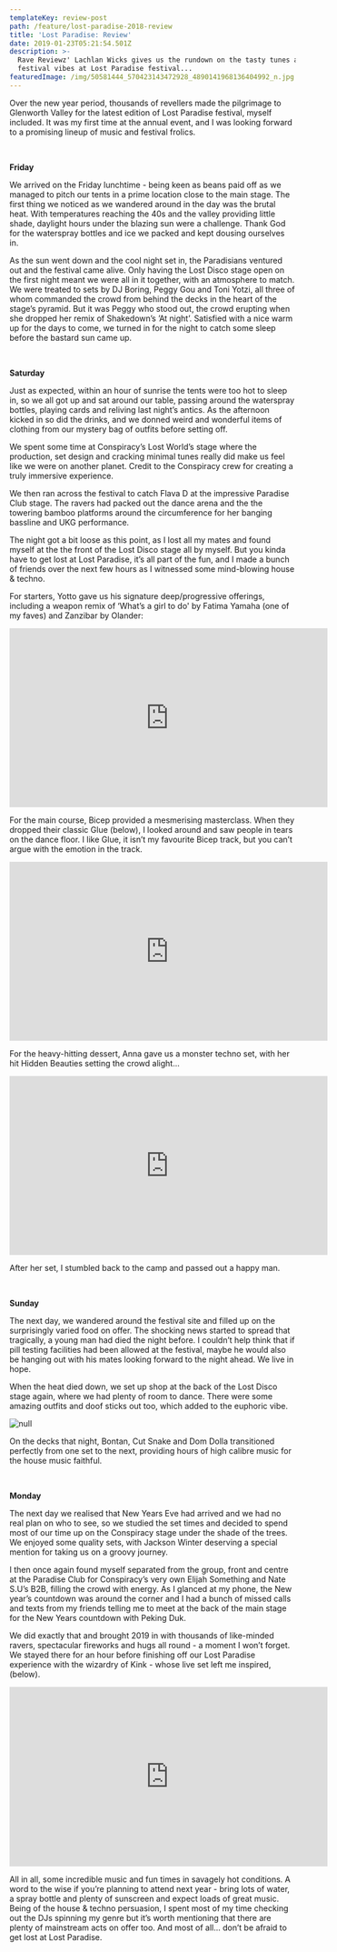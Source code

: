 ```yaml
---
templateKey: review-post
path: /feature/lost-paradise-2018-review
title: 'Lost Paradise: Review'
date: 2019-01-23T05:21:54.501Z
description: >-
  Rave Reviewz' Lachlan Wicks gives us the rundown on the tasty tunes and
  festival vibes at Lost Paradise festival...
featuredImage: /img/50581444_570423143472928_4890141968136404992_n.jpg
---
```

Over the new year period, thousands of revellers made the pilgrimage to Glenworth Valley for the latest edition of Lost Paradise festival, myself included. It was my first time at the annual event, and I was looking forward to a promising lineup of music and festival frolics. 

<br>

**Friday**

We arrived on the Friday lunchtime - being keen as beans paid off as we managed to pitch our tents in a prime location close to the main stage. The first thing we noticed as we wandered around in the day was the brutal heat. With temperatures reaching the 40s and the valley providing little shade, daylight hours under the blazing sun were a challenge. Thank God for the waterspray bottles and ice we packed and kept dousing ourselves in.

As the sun went down and the cool night set in, the Paradisians ventured out and the festival came alive. Only having the Lost Disco stage open on the first night meant we were all in it together, with an atmosphere to match. We were treated to sets by DJ Boring, Peggy Gou and Toni Yotzi, all three of whom commanded the crowd from behind the decks in the heart of the stage’s pyramid. But it was Peggy who stood out, the crowd erupting when she dropped her remix of Shakedown’s ’At night’. Satisfied with a nice warm up for the days to come, we turned in for the night to catch some sleep before the bastard sun came up.

<br>

**Saturday**

Just as expected, within an hour of sunrise the tents were too hot to sleep in, so we all got up and sat around our table, passing around the waterspray bottles, playing cards and reliving last night’s antics. As the afternoon kicked in so did the drinks, and we donned weird and wonderful items of clothing from our mystery bag of outfits before setting off.

We spent some time at Conspiracy’s Lost World’s stage where the production, set design and cracking minimal tunes really did make us feel like we were on another planet. Credit to the Conspiracy crew for creating a truly immersive experience.

We then ran across the festival to catch Flava D at the impressive Paradise Club stage. The ravers had packed out the dance arena and the the towering bamboo platforms around the circumference for her banging bassline and UKG performance. 

The night got a bit loose as this point, as I lost all my mates and found myself at the the front of the Lost Disco stage all by myself. But you kinda have to get lost at Lost Paradise, it’s all part of the fun, and I made a bunch of friends over the next few hours as I witnessed some mind-blowing house & techno.

For starters, Yotto gave us his signature deep/progressive offerings, including a weapon remix of ‘What’s a girl to do' by Fatima Yamaha (one of my faves) and Zanzibar by Olander:

<iframe src="https://www.facebook.com/plugins/video.php?href=https%3A%2F%2Fwww.facebook.com%2Fravereviewz%2Fvideos%2F2165298260400021%2F&show_text=0&width=560" width="560" height="315" style="border:none;overflow:hidden" scrolling="no" frameborder="0" allowTransparency="true" allowFullScreen="true"></iframe>

For the main course, Bicep provided a mesmerising masterclass. When they dropped their classic Glue (below), I looked around and saw people in tears on the dance floor. I like Glue, it isn’t my favourite Bicep track, but you can’t argue with the emotion in the track.

<iframe src="https://www.facebook.com/plugins/video.php?href=https%3A%2F%2Fwww.facebook.com%2Fravereviewz%2Fvideos%2F2114006548665833%2F&show_text=0&width=560" width="560" height="315" style="border:none;overflow:hidden" scrolling="no" frameborder="0" allowTransparency="true" allowFullScreen="true"></iframe>

For the heavy-hitting dessert, Anna gave us a monster techno set, with her hit Hidden Beauties setting the crowd alight...

<iframe src="https://www.facebook.com/plugins/video.php?href=https%3A%2F%2Fwww.facebook.com%2Fravereviewz%2Fvideos%2F2038496009597888%2F&show_text=0&width=560" width="560" height="315" style="border:none;overflow:hidden" scrolling="no" frameborder="0" allowTransparency="true" allowFullScreen="true"></iframe>

After her set, I stumbled back to the camp and passed out a happy man. 

<br>

**Sunday**

The next day, we wandered around the festival site and filled up on the surprisingly varied food on offer. The shocking news started to spread that tragically, a young man had died the night before. I couldn’t help think that if pill testing facilities had been allowed at the festival, maybe he would also be hanging out with his mates looking forward to the night ahead. We live in hope. 

When the heat died down, we set up shop at the back of the Lost Disco stage again, where we had plenty of room to dance. There were some amazing outfits and doof sticks out too, which added to the euphoric vibe.

![null](/img/lp-outfits.jpg)

On the decks that night, Bontan, Cut Snake and Dom Dolla transitioned perfectly from one set to the next, providing hours of high calibre music for the house music faithful.

<br>

**Monday**

The next day we realised that New Years Eve had arrived and we had no real plan on who to see, so we studied the set times and decided to spend most of our time up on the Conspiracy stage under the shade of the trees. We enjoyed some quality sets, with Jackson Winter deserving a special mention for taking us on a groovy journey. 

I then once again found myself separated from the group, front and centre at the Paradise Club for Conspiracy’s very own Elijah Something and Nate S.U’s B2B, filling the crowd with energy. As I glanced at my phone, the New year’s countdown was around the corner and I had a bunch of missed calls and texts from my friends telling me to meet at the back of the main stage for the New Years countdown with Peking Duk.  

We did exactly that and brought 2019 in with thousands of like-minded ravers, spectacular fireworks and hugs all round - a moment I won’t forget. We stayed there for an hour before finishing off our Lost Paradise experience with the wizardry of Kink - whose live set left me inspired, (below).

<iframe src="https://www.facebook.com/plugins/video.php?href=https%3A%2F%2Fwww.facebook.com%2Fravereviewz%2Fvideos%2F1214957258668477%2F&show_text=0&width=560" width="560" height="316" style="border:none;overflow:hidden" scrolling="no" frameborder="0" allowTransparency="true" allowFullScreen="true"></iframe>

<br>

All in all, some incredible music and fun times in savagely hot conditions. A word to the wise if you’re planning to attend next year - bring lots of water, a spray bottle and plenty of sunscreen and expect loads of great music. Being of the house & techno persuasion, I spent most of my time checking out the DJs spinning my genre but it’s worth mentioning that there are plenty of mainstream acts on offer too. And most of all... don’t be afraid to get lost at Lost Paradise.
